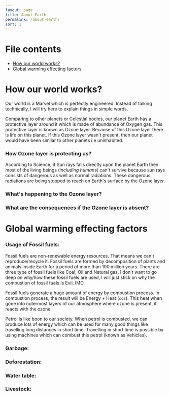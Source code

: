 ```yaml
---
layout: page
title: About Earth
permalink: /about-earth/
sort: 1
---
```


# File contents

- [How our world works?](#how-our-world-works)
- [Global warming effecting factors](#global-warming-effecting-factors)


# How our world works?

Our world is a Marvel which is perfectly engineered. Instead of talking technically, I will try here to explain things in simple words.

Comparing to other planets or Celestial bodies, our planet Earth has a protective layer around it which is made of abundance of Oxygen gas. This protective layer is known as Ozone layer. Because of this Ozone layer there is life on this planet. If this Ozone layer wasn't present, then our planet would have been similar to other planets i.e uninhabited.

### How Ozone layer is protecting us?

According to Science, if Sun rays falls directly upon the planet Earth then most of the living beings (_including humans_) can't survive because sun rays consists of dangerous as well as normal radiations. These dangerous radiations are being stopped to reach on Earth's surface by the Ozone layer.

### What's happening to the Ozone layer?

### What are the consequences if the Ozone layer is absent?

# Global warming effecting factors


### Usage of Fossil fuels:

Fossil fuels are non-renewable energy resources. That means we can't reproduce/recycle it. Fossil fuels are formed by decomposition of plants and animals inside Earth for a period of more than 100 million years. There are three type of fossil fuels like Coal, Oil and Natural gas. I don't want to go deep on why/how these fossil fuels are used, I will just stick on why the combustion of fossil fuels is Evil, IMO.

Fossil fuels generate a huge amount of energy by combustion process. In combustion process, the result will be Energy + Heat (`co2`). This heat when gone into outermost layers of our atmosphere where ozone is present, it reacts with the ozone

Petrol is like boon to our society. When petrol is combusted, we can produce lots of energy which can be used for many good things like travelling long distances in short time. Travelling in short time is possible by using machines which can combust this petrol (known as Vehicles).

### Garbage:

### Deforestation:

### Water table:

### Livestock:
